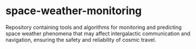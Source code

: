 # space-weather-monitoring
Repository containing tools and algorithms for monitoring and predicting space weather phenomena that may affect intergalactic communication and navigation, ensuring the safety and reliability of cosmic travel.
